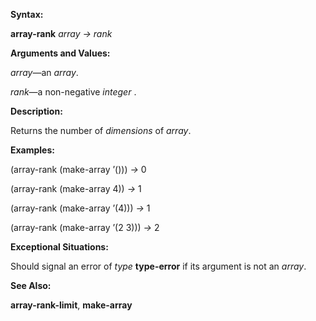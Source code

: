  

**Syntax:** 

**array-rank** *array → rank* 

**Arguments and Values:** 

*array*—an *array*. 

*rank*—a non-negative *integer* . 

**Description:** 

Returns the number of *dimensions* of *array*. 

**Examples:** 

(array-rank (make-array ’())) *→* 0 

(array-rank (make-array 4)) *→* 1 

(array-rank (make-array ’(4))) *→* 1 

(array-rank (make-array ’(2 3))) *→* 2 

**Exceptional Situations:** 

Should signal an error of *type* **type-error** if its argument is not an *array*. 

**See Also:** 

**array-rank-limit**, **make-array** 

